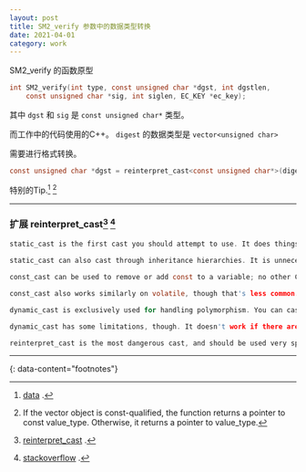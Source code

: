 ```yaml
---
layout: post
title: SM2_verify 参数中的数据类型转换
date: 2021-04-01
category: work
---
```


SM2_verify 的函数原型
```c
int SM2_verify(int type, const unsigned char *dgst, int dgstlen,
	const unsigned char *sig, int siglen, EC_KEY *ec_key);
```
其中 `dgst` 和 `sig` 是 `const unsigned char*` 类型。  

而工作中的代码使用的C++。
`digest` 的数据类型是 `vector<unsigned char>`  

需要进行格式转换。  

```c
const unsigned char *dgst = reinterpret_cast<const unsigned char*>(digest.data());
```
特别的Tip.[^1] [^2]  

*** 

### 扩展 reinterpret_cast[^3] [^4]
```c
static_cast is the first cast you should attempt to use. It does things like implicit conversions between types (such as int to float, or pointer to void*), and it can also call explicit conversion functions (or implicit ones). In many cases, explicitly stating static_cast isn't necessary, but it's important to note that the T(something) syntax is equivalent to (T)something and should be avoided (more on that later). A T(something, something_else) is safe, however, and guaranteed to call the constructor.

static_cast can also cast through inheritance hierarchies. It is unnecessary when casting upwards (towards a base class), but when casting downwards it can be used as long as it doesn't cast through virtual inheritance. It does not do checking, however, and it is undefined behavior to static_cast down a hierarchy to a type that isn't actually the type of the object.

const_cast can be used to remove or add const to a variable; no other C++ cast is capable of removing it (not even reinterpret_cast). It is important to note that modifying a formerly const value is only undefined if the original variable is const; if you use it to take the const off a reference to something that wasn't declared with const, it is safe. This can be useful when overloading member functions based on const, for instance. It can also be used to add const to an object, such as to call a member function overload.

const_cast also works similarly on volatile, though that's less common.

dynamic_cast is exclusively used for handling polymorphism. You can cast a pointer or reference to any polymorphic type to any other class type (a polymorphic type has at least one virtual function, declared or inherited). You can use it for more than just casting downwards – you can cast sideways or even up another chain. The dynamic_cast will seek out the desired object and return it if possible. If it can't, it will return nullptr in the case of a pointer, or throw std::bad_cast in the case of a reference.

dynamic_cast has some limitations, though. It doesn't work if there are multiple objects of the same type in the inheritance hierarchy (the so-called 'dreaded diamond') and you aren't using virtual inheritance. It also can only go through public inheritance - it will always fail to travel through protected or private inheritance. This is rarely an issue, however, as such forms of inheritance are rare.

reinterpret_cast is the most dangerous cast, and should be used very sparingly. It turns one type directly into another — such as casting the value from one pointer to another, or storing a pointer in an int, or all sorts of other nasty things. Largely, the only guarantee you get with reinterpret_cast is that normally if you cast the result back to the original type, you will get the exact same value (but not if the intermediate type is smaller than the original type). There are a number of conversions that reinterpret_cast cannot do, too. It's used primarily for particularly weird conversions and bit manipulations, like turning a raw data stream into actual data, or storing data in the low bits of a pointer to aligned data.
```

---
{: data-content="footnotes"}

[^1]: [data](http://www.cplusplus.com/reference/vector/vector/data/) .  
[^2]: If the vector object is const-qualified, the function returns a pointer to const value_type. Otherwise, it returns a pointer to value_type.  
[^3]: [reinterpret_cast](https://en.cppreference.com/w/cpp/language/reinterpret_cast) .  
[^4]: [stackoverflow](https://stackoverflow.com/questions/332030/when-should-static-cast-dynamic-cast-const-cast-and-reinterpret-cast-be-used?rq=1) .  

